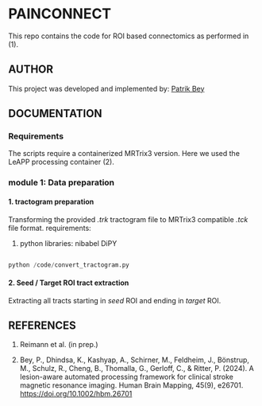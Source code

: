 # PAINCONNECT
This repo contains the code for ROI based connectomics as performed in (1).


## AUTHOR
This project was developed and implemented by:
<a href="https://github.com/PatrikBey" target="_blank">Patrik Bey</a>

## DOCUMENTATION

### Requirements
The scripts require a containerized MRTrix3 version. Here we used the LeAPP processing container (2).

### module 1: Data preparation

#### 1. tractogram preparation
Transforming the provided <i>.trk</i> tractogram file to MRTrix3 compatible <i>.tck</i> file format. 
requirements:
1. python libraries:
    nibabel
    DiPY

```python

python /code/convert_tractogram.py
```

#### 2. Seed / Target ROI tract extraction
Extracting all tracts starting in <i>seed</i> ROI and ending in <i>target</i> ROI.




## REFERENCES
1. Reimann et al. (in prep.)

2. Bey, P., Dhindsa, K., Kashyap, A., Schirner, M., Feldheim, J., Bönstrup, M., Schulz, R., Cheng, B., Thomalla, G., Gerloff, C., & Ritter, P. (2024). A lesion-aware automated processing framework for clinical stroke magnetic resonance imaging. Human Brain Mapping, 45(9), e26701. https://doi.org/10.1002/hbm.26701


